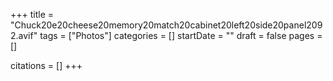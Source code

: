 +++
title = "Chuck20e20cheese20memory20match20cabinet20left20side20panel2092.avif"
tags = ["Photos"]
categories = []
startDate = ""
draft = false
pages = []

citations = []
+++
